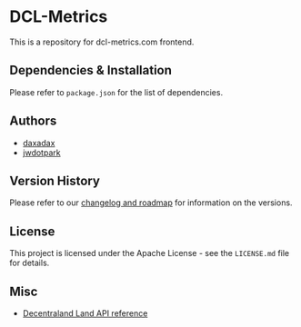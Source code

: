 # DCL-Metrics

This is a repository for dcl-metrics.com frontend.

## Dependencies & Installation

Please refer to `package.json` for the list of dependencies.

## Authors

- [daxadax](https://github.com/daxadax)
- [jwdotpark](https://github.com/jwdotpark)

## Version History

Please refer to our [changelog and roadmap](https://dcl-metrics.com/roadmap) for information on the versions.

## License

This project is licensed under the Apache License - see the `LICENSE.md` file for details.

## Misc

- [Decentraland Land API reference](https://docs.decentraland.org/player/market/api/)
